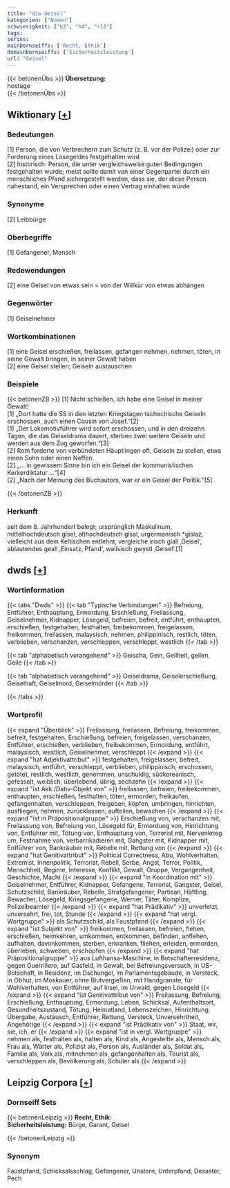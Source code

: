 ```yaml
---
title: "die Geisel"
kategorien: ["Nomen"]
schwierigkeit: ["k2", "h4", "r12"]
tags:
series:
mainDornseiffs: ['Recht, Ethik']
domainDornseiffs: ['Sicherheitsleistung']
url: "Geisel"
---
```


{{< betonenÜbs >}}
**Übersetzung:**  
hostage  
{{< /betonenÜbs >}}

## Wiktionary [[+](https://de.wiktionary.org/wiki/Geisel)]

### Bedeutungen
[1] Person, die von Verbrechern zum Schutz (z. B. vor der Polizei) oder zur Forderung eines Lösegeldes festgehalten wird  
[2] historisch: Person, die unter vergleichsweise guten Bedingungen festgehalten wurde; meist sollte damit von einer Gegenpartei durch ein menschliches Pfand sichergestellt werden, dass sie, der diese Person nahestand, ein Versprechen oder einen Vertrag einhalten würde  

### Synonyme
[2] Leibbürge  

### Oberbegriffe
[1] Gefangener, Mensch  

### Redewendungen
[2] eine Geisel von etwas sein = von der Willkür von etwas abhängen  

### Gegenwörter
[1] Geiselnehmer  

### Wortkombinationen
[1] eine Geisel erschießen, freilassen, gefangen nehmen, nehmen, töten, in seine Gewalt bringen, in seiner Gewalt haben  
[2] eine Geisel stellen; Geiseln austauschen  

### Beispiele
{{< betonenZB >}}
[1] Nicht schießen, ich habe eine Geisel in meiner Gewalt!  
[1] „Dort hatte die SS in den letzten Kriegstagen tschechische Geiseln erschossen, auch einen Cousin von Josef.“[2]  
[1] „Der Lokomotivführer wird sofort erschossen, und in den dreizehn Tagen, die das Geiseldrama dauert, sterben zwei weitere Geiseln und werden aus dem Zug geworfen.“[3]  
[2] Rom forderte von verbündeten Häuptlingen oft, Geiseln zu stellen, etwa einen Sohn oder einen Neffen.  
[2] „… in gewissem Sinne bin ich ein Geisel der kommunistischen Kerkerdiktatur …“[4]  
[2] „Nach der Meinung des Buchautors, war er ein Geisel der Politik.“[5]  

{{< /betonenZB >}}
### Herkunft
seit dem 8. Jahrhundert belegt; ursprünglich Maskulinum, mittelhochdeutsch gīsel, althochdeutsch gīsal, urgermanisch *gīslaz, vielleicht aus dem Keltischen entlehnt, vergleiche irisch giall ‚Geisel‘, ablautendes geall ‚Einsatz, Pfand‘, walisisch gwystl ‚Geisel‘.[1]  



## dwds [[+](https://www.dwds.de/wb/Geisel)]

### Wortinformation
{{< tabs "Dwds" >}}
{{< tab "Typische Verbindungen" >}}
Befreiung, Entführer, Enthauptung, Ermordung, Erschießung, Freilassung, Geiselnehmer, Kidnapper, Lösegeld, befreien, befreit, entführt, enthaupten, erschießen, festgehalten, festhalten, freibekommen, freigelassen, freikommen, freilassen, malaysisch, nehmen, philippinisch, restlich, töten, verblieben, verschanzen, verschleppen, verschleppt, westlich
{{< /tab >}}

{{< tab "alphabetisch vorangehend" >}}
Geischa, Gein, Geilheit, geilen, Geile
{{< /tab >}}

{{< tab "alphabetisch vorangehend" >}}
Geiseldrama, Geiselerschießung, Geiselhaft, Geiselmord, Geiselmörder
{{< /tab >}}

{{< /tabs >}}

### Wortprofil
{{< expand "Überblick" >}} Freilassung, freilassen, Befreiung, freikommen, befreit, festgehalten, Erschießung, befreien, freigelassen, verschanzen, Entführer, erschießen, verblieben, freibekommen, Ermordung, entführt, malaysisch, westlich, Geiselnehmer, verschleppt {{< /expand >}}
{{< expand "hat Adjektivattribut" >}} festgehalten, freigelassen, befreit, malaysisch, entführt, verschleppt, verblieben, philippinisch, erschossen, getötet, restlich, westlich, genommen, unschuldig, südkoreanisch, gefesselt, weiblich, überlebend, übrig, sechzehn {{< /expand >}}
{{< expand "ist Akk./Dativ-Objekt von" >}} freilassen, befreien, freibekommen, enthaupten, erschießen, festhalten, töten, ermorden, freikaufen, gefangenhalten, verschleppen, freigeben, köpfen, umbringen, hinrichten, ausfliegen, nehmen, zurücklassen, aufteilen, bewachen {{< /expand >}}
{{< expand "ist in Präpositionalgruppe" >}} Erschießung von, verschanzen mit, Freilassung von, Befreiung von, Lösegeld für, Ermordung von, Hinrichtung von, Entführer mit, Tötung von, Enthauptung von, Terrorist mit, Nervenkrieg um, Festnahme von, verbarrikadieren mit, Gangster mit, Kidnapper mit, Entführer von, Bankräuber mit, Rebelle mit, Rettung von {{< /expand >}}
{{< expand "hat Genitivattribut" >}} Political Correctness, Abu, Wohlverhalten, Extremist, Innenpolitik, Terrorist, Rebell, Serbe, Angst, Terror, Politik, Menschheit, Regime, Interesse, Konflikt, Gewalt, Gruppe, Vergangenheit, Geschichte, Macht {{< /expand >}}
{{< expand "in Koordination mit" >}} Geiselnehmer, Entführer, Kidnapper, Gefangene, Terrorist, Gangster, Geisel, Schutzschild, Bankräuber, Rebelle, Strafgefangener, Partisan, Häftling, Bewacher, Lösegeld, Kriegsgefangene, Werner, Täter, Komplize, Polizeibeamter {{< /expand >}}
{{< expand "hat Prädikativ" >}} unverletzt, unversehrt, frei, tot, Stunde {{< /expand >}}
{{< expand "hat vergl. Wortgruppe" >}} als Schutzschild, als Faustpfand {{< /expand >}}
{{< expand "ist Subjekt von" >}} freikommen, freilassen, befreien, flehen, erschießen, heimkehren, umkommen, entkommen, befinden, anflehen, aufhalten, davonkommen, sterben, erkranken, fliehen, erleiden, ermorden, überleben, schweben, erschöpfen {{< /expand >}}
{{< expand "hat Präpositionalgruppe" >}} aus Lufthansa-Maschine, in Botschafterresidenz, gegen Guerrillero, auf Gasfeld, in Gewalt, bei Befreiungsversuch, in US-Botschaft, in Residenz, im Dschungel, im Parlamentsgebäude, in Versteck, in Obhut, im Moskauer, ohne Blutvergießen, mit Handgranate, für Wohlverhalten, von Entführer, auf Insel, im Urwald, gegen Lösegeld {{< /expand >}}
{{< expand "ist Genitivattribut von" >}} Freilassung, Befreiung, Erschießung, Enthauptung, Ermordung, Leben, Schicksal, Aufenthaltsort, Gesundheitszustand, Tötung, Heimatland, Lebenszeichen, Hinrichtung, Übergabe, Austausch, Entführer, Rettung, Versteck, Unversehrtheit, Angehörige {{< /expand >}}
{{< expand "ist Prädikativ von" >}} Staat, wir, sie, ich, er {{< /expand >}}
{{< expand "ist in vergl. Wortgruppe" >}} nehmen als, festhalten als, halten als, Kind als, Angestellte als, Mensch als, Frau als, Wärter als, Polizist als, Person als, Ausländer als, Soldat als, Familie als, Volk als, mitnehmen als, gefangenhalten als, Tourist als, verschleppen als, Bevölkerung als, Schüler als {{< /expand >}}

## Leipzig Corpora [[+](https://corpora.uni-leipzig.de/en/res?word=Geisel&corpusId=deu_newscrawl-public_2018)]

### Dornseiff Sets
{{< betonenLeipzig >}}
**Recht, Ethik:**  
**Sicherheitsleistung:** Bürge, Garant, Geisel  

{{< /betonenLeipzig >}}

### Synonym
Faustpfand, Schicksalsschlag, Gefangener, Unstern, Unterpfand, Desaster, Pech

